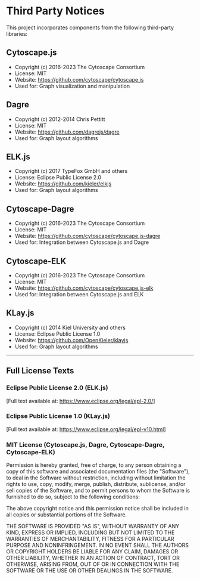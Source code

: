 # Third Party Notices

This project incorporates components from the following third-party libraries:

## Cytoscape.js

- Copyright (c) 2016-2023 The Cytoscape Consortium
- License: MIT
- Website: <https://github.com/cytoscape/cytoscape.js>
- Used for: Graph visualization and manipulation

## Dagre

- Copyright (c) 2012-2014 Chris Pettitt
- License: MIT
- Website: <https://github.com/dagrejs/dagre>
- Used for: Graph layout algorithms

## ELK.js

- Copyright (c) 2017 TypeFox GmbH and others
- License: Eclipse Public License 2.0
- Website: <https://github.com/kieler/elkjs>
- Used for: Graph layout algorithms

## Cytoscape-Dagre

- Copyright (c) 2016-2023 The Cytoscape Consortium
- License: MIT
- Website: <https://github.com/cytoscape/cytoscape.js-dagre>
- Used for: Integration between Cytoscape.js and Dagre

## Cytoscape-ELK

- Copyright (c) 2016-2023 The Cytoscape Consortium
- License: MIT
- Website: <https://github.com/cytoscape/cytoscape.js-elk>
- Used for: Integration between Cytoscape.js and ELK

## KLay.js

- Copyright (c) 2014 Kiel University and others
- License: Eclipse Public License 1.0
- Website: <https://github.com/OpenKieler/klayjs>
- Used for: Graph layout algorithms

---

## Full License Texts

### Eclipse Public License 2.0 (ELK.js)

[Full text available at: https://www.eclipse.org/legal/epl-2.0/]

### Eclipse Public License 1.0 (KLay.js)

[Full text available at: https://www.eclipse.org/legal/epl-v10.html]

### MIT License (Cytoscape.js, Dagre, Cytoscape-Dagre, Cytoscape-ELK)

Permission is hereby granted, free of charge, to any person obtaining a copy
of this software and associated documentation files (the "Software"), to deal
in the Software without restriction, including without limitation the rights
to use, copy, modify, merge, publish, distribute, sublicense, and/or sell
copies of the Software, and to permit persons to whom the Software is
furnished to do so, subject to the following conditions:

The above copyright notice and this permission notice shall be included in all
copies or substantial portions of the Software.

THE SOFTWARE IS PROVIDED "AS IS", WITHOUT WARRANTY OF ANY KIND, EXPRESS OR
IMPLIED, INCLUDING BUT NOT LIMITED TO THE WARRANTIES OF MERCHANTABILITY,
FITNESS FOR A PARTICULAR PURPOSE AND NONINFRINGEMENT. IN NO EVENT SHALL THE
AUTHORS OR COPYRIGHT HOLDERS BE LIABLE FOR ANY CLAIM, DAMAGES OR OTHER
LIABILITY, WHETHER IN AN ACTION OF CONTRACT, TORT OR OTHERWISE, ARISING FROM,
OUT OF OR IN CONNECTION WITH THE SOFTWARE OR THE USE OR OTHER DEALINGS IN THE
SOFTWARE.

